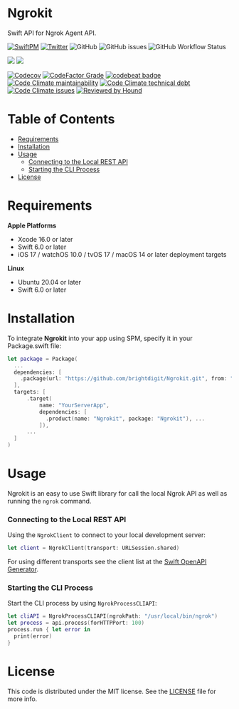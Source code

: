# Ngrokit

Swift API for Ngrok Agent API.

[![SwiftPM](https://img.shields.io/badge/SPM-Linux%20%7C%20iOS%20%7C%20macOS%20%7C%20watchOS%20%7C%20tvOS-success?logo=swift)](https://swift.org)
[![Twitter](https://img.shields.io/badge/twitter-@brightdigit-blue.svg?style=flat)](http://twitter.com/brightdigit)
![GitHub](https://img.shields.io/github/license/brightdigit/Ngrokit)
![GitHub issues](https://img.shields.io/github/issues/brightdigit/Ngrokit)
![GitHub Workflow Status](https://img.shields.io/github/actions/workflow/status/brightdigit/Ngrokit/Ngrokit.yml?label=actions&logo=github&?branch=main)

[![](https://img.shields.io/endpoint?url=https%3A%2F%2Fswiftpackageindex.com%2Fapi%2Fpackages%2Fbrightdigit%2FNgrokit%2Fbadge%3Ftype%3Dswift-versions)](https://swiftpackageindex.com/brightdigit/Ngrokit)
[![](https://img.shields.io/endpoint?url=https%3A%2F%2Fswiftpackageindex.com%2Fapi%2Fpackages%2Fbrightdigit%2FNgrokit%2Fbadge%3Ftype%3Dplatforms)](https://swiftpackageindex.com/brightdigit/Ngrokit)

[![Codecov](https://img.shields.io/codecov/c/github/brightdigit/Ngrokit)](https://codecov.io/gh/brightdigit/Ngrokit)
[![CodeFactor Grade](https://img.shields.io/codefactor/grade/github/brightdigit/Ngrokit)](https://www.codefactor.io/repository/github/brightdigit/Ngrokit)
[![codebeat badge](https://codebeat.co/badges/c86641f5-fe51-4faa-ad5c-584740e9766b)](https://codebeat.co/projects/github-com-brightdigit-Ngrokit-main)
[![Code Climate maintainability](https://img.shields.io/codeclimate/maintainability/brightdigit/Ngrokit)](https://codeclimate.com/github/brightdigit/Ngrokit)
[![Code Climate technical debt](https://img.shields.io/codeclimate/tech-debt/brightdigit/Ngrokit?label=debt)](https://codeclimate.com/github/brightdigit/Ngrokit)
[![Code Climate issues](https://img.shields.io/codeclimate/issues/brightdigit/Ngrokit)](https://codeclimate.com/github/brightdigit/Ngrokit)
[![Reviewed by Hound](https://img.shields.io/badge/Reviewed_by-Hound-8E64B0.svg)](https://houndci.com)

# Table of Contents

* [Requirements](#requirements)
* [Installation](#installation)
* [Usage](#usage)
    * [Connecting to the Local REST API](#connecting-to-the-local-rest-api)
    * [Starting the CLI Process](#starting-the-cli-process)
* [License](#license)

<!-- Created by https://github.com/ekalinin/github-markdown-toc -->

# Requirements 

**Apple Platforms**

- Xcode 16.0 or later
- Swift 6.0 or later
- iOS 17 / watchOS 10.0 / tvOS 17 / macOS 14 or later deployment targets

**Linux**

- Ubuntu 20.04 or later
- Swift 6.0 or later

# Installation

To integrate **Ngrokit** into your app using SPM, specify it in your Package.swift file:

```swift    
let package = Package(
  ...
  dependencies: [
    .package(url: "https://github.com/brightdigit/Ngrokit.git", from: "1.0.0")
  ],
  targets: [
      .target(
          name: "YourServerApp",
          dependencies: [
            .product(name: "Ngrokit", package: "Ngrokit"), ...
          ]),
      ...
  ]
)
```

# Usage

Ngrokit is an easy to use Swift library for call the local Ngrok API as well as running the `ngrok` command. 

### Connecting to the Local REST API

Using the ``NgrokClient`` to connect to your local development server:

```swift
let client = NgrokClient(transport: URLSession.shared)
```

For using different transports see the client list at the [Swift OpenAPI Generator](https://github.com/apple/swift-openapi-generator?tab=readme-ov-file#package-ecosystem). 

### Starting the CLI Process

Start the CLI process by using ``NgrokProcessCLIAPI``:

```swift
let cliAPI = NgrokProcessCLIAPI(ngrokPath: "/usr/local/bin/ngrok")
let process = api.process(forHTTPPort: 100)
process.run { let error in
  print(error)
}
```
# License 

This code is distributed under the MIT license. See the [LICENSE](https://github.com/brightdigit/Ngrokit/LICENSE) file for more info.

